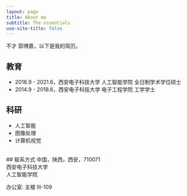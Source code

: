 ```yaml
---
layout: page
title: About me
subtitle: The essentials
use-site-title: false
---
```


不才 郭博嘉，以下是我的简历。

## 教育

- 2018.9 - 2021.6，西安电子科技大学 人工智能学院 全日制学术学位硕士
- 2014.9 - 2018.6，西安电子科技大学 电子工程学院 工学学士

## 科研

- 人工智能
- 图像处理
- 计算机视觉

<!-- ## 技能树 -->



<br>
## 联系方式
<!-- PO Box 134\# <br> 邮政信箱 post office -->
中国，陕西，西安，710071<br>
西安电子科技大学<br>
人工智能学院

办公室: 主楼 III-109
